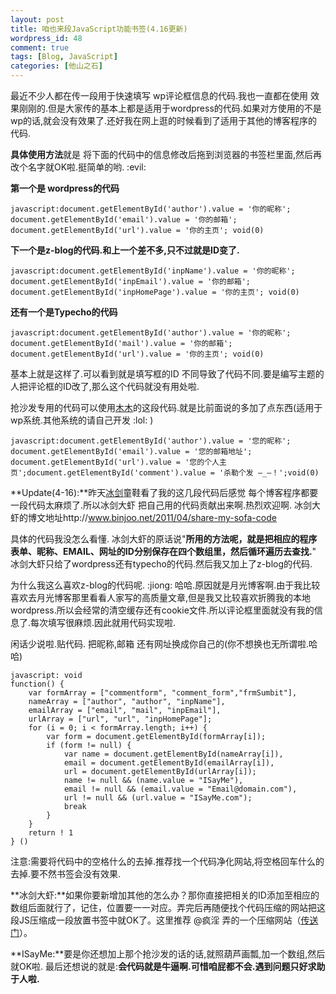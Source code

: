```yaml
--- 
layout: post
title: 咱也来段JavaScript功能书签(4.16更新)
wordpress_id: 48
comment: true
tags: [Blog, JavaScript]
categories: [他山之石]
---
```

最近不少人都在传一段用于快速填写 wp评论框信息的代码.我也一直都在使用 效果刚刚的.但是大家传的基本上都是适用于wordpress的代码.如果对方使用的不是wp的话,就会没有效果了.还好我在网上逛的时候看到了适用于其他的博客程序的代码.

**具体使用方法**就是 将下面的代码中的信息修改后拖到浏览器的书签栏里面,然后再改个名字就OK啦.挺简单的哟. :evil: 

**第一个是 wordpress的代码**

	javascript:document.getElementById('author').value = '你的昵称'; document.getElementById('email').value = '你的邮箱'; document.getElementById('url').value = '你的主页'; void(0)

**下一个是z-blog的代码.和上一个差不多,只不过就是ID变了.**

	javascript:document.getElementById('inpName').value = '你的昵称'; document.getElementById('inpEmail').value = '你的邮箱'; document.getElementById('inpHomePage').value = '你的主页'; void(0) 

**还有一个是Typecho的代码**

	javascript:document.getElementById('author').value = '你的昵称'; document.getElementById('mail').value = '你的邮箱'; document.getElementById('url').value = '你的主页'; void(0)

基本上就是这样了.可以看到就是填写框的ID 不同导致了代码不同.要是编写主题的人把评论框的ID改了,那么这个代码就没有用处啦.

抢沙发专用的代码可以使用[木木](http://immmmm.com/)的这段代码.就是比前面说的多加了点东西(适用于wp系统.其他系统的请自己开发 :lol: )

	javascript:document.getElementById('author').value = '您的昵称'; document.getElementById('email').value = '您的邮箱地址'; document.getElementById('url').value = '您的个人主页';document.getElementById('comment').value = '杀勒个发 —_—！';void(0)

**Update(4-16):**昨天[冰剑](http://www.binjoo.net)童鞋看了我的这几段代码后感觉 每个博客程序都要一段代码太麻烦了.所以冰剑大虾 把自己用的代码贡献出来啊.热烈欢迎啊. 冰剑大虾的博文地址http://www.binjoo.net/2011/04/share-my-sofa-code

具体的代码我没怎么看懂. 冰剑大虾的原话说"**所用的方法呢，就是把相应的程序表单、昵称、EMAIL、网址的ID分别保存在四个数组里，然后循环遍历去查找.**" 冰剑大虾只给了wordpress还有typecho的代码.然后我又加上了z-blog的代码.

为什么我这么喜欢z-blog的代码呢. :jiong: 哈哈.原因就是月光博客啊.由于我比较喜欢去月光博客那里看看人家写的高质量文章,但是我又比较喜欢折腾我的本地wordpress.所以会经常的清空缓存还有cookie文件.所以评论框里面就没有我的信息了.每次填写很麻烦.因此就用代码实现啦.

闲话少说啦.贴代码. 把昵称,邮箱 还有网址换成你自己的(你不想换也无所谓啦.哈哈)

	javascript: void
	function() {
		var formArray = ["commentform", "comment_form","frmSumbit"],
		nameArray = ["author", "author", "inpName"],
		emailArray = ["email", "mail", "inpEmail"],
		urlArray = ["url", "url", "inpHomePage"];
		for (i = 0; i < formArray.length; i++) {
			var form = document.getElementById(formArray[i]);
			if (form != null) {
				var name = document.getElementById(nameArray[i]),
				email = document.getElementById(emailArray[i]),
				url = document.getElementById(urlArray[i]);
				name != null && (name.value = "ISayMe"),
				email != null && (email.value = "Email@domain.com"),
				url != null && (url.value = "ISayMe.com");
				break
			}
		}
		return ! 1
	} ()
注意:需要将代码中的空格什么的去掉.推荐找一个代码净化网站,将空格回车什么的去掉.要不然书签会没有效果.

**冰剑大虾:**如果你要新增加其他的怎么办？那你直接把相关的ID添加至相应的数组后面就行了，记住，位置要一一对应。弄完后再随便找个代码压缩的网站把这段JS压缩成一段放置书签中就OK了。这里推荐 @疯淫 弄的一个压缩网站（[传送门](http://scriptcode.info/?hl=zh-CN)）。

**ISayMe:**要是你还想加上那个抢沙发的话的话,就照葫芦画瓢,加一个数组,然后就OK啦.
最后还想说的就是:**会代码就是牛逼啊.可惜咱屁都不会.遇到问题只好求助于人啦.**

